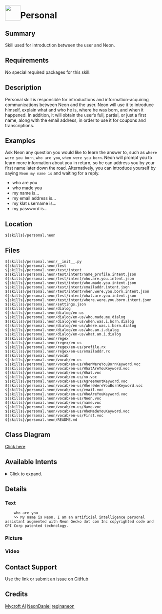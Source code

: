 # <img src='https://0000.us/klatchat/app/files/neon_images/icons/neon_skill.png' card_color="#FF8600" width="50" style="vertical-align:bottom">Personal

## Summary

Skill used for introduction between the user and Neon.

## Requirements

No special required packages for this skill.

## Description

Personal skill is responsible for introductions and information-acquiring communications between Neon and the user. Neon will use it to introduce himself, explain what and who he is, where he was born, and when it happened. In addition, it will obtain the user’s full, partial, or just a first name, along with the email address, in order to use it for coupons and transcriptions.

## Examples

Ask Neon any question you would like to learn the answer to, such as `where were you born`, `who are you`, `when were you born`. Neon will prompt you to learn more information about you in return, so he can address you by your first name later down the road. Alternatively, you can introduce yourself by saying `Neon my name is` and waiting for a reply.
- who are you
- who made you
- my name is...
- my email address is...
- my klat username is...
- my password is...

## Location

    ${skills}/personal.neon

## Files

    ${skills}/personal.neon/__init__.py  
    ${skills}/personal.neon/test  
    ${skills}/personal.neon/test/intent  
    ${skills}/personal.neon/test/intent/name_profile.intent.json  
    ${skills}/personal.neon/test/intent/who.are.you.intent.json  
    ${skills}/personal.neon/test/intent/who.made.you.intent.json  
    ${skills}/personal.neon/test/intent/emailaddr.intent.json  
    ${skills}/personal.neon/test/intent/when.were.you.born.intent.json  
    ${skills}/personal.neon/test/intent/what.are.you.intent.json  
    ${skills}/personal.neon/test/intent/where.were.you.born.intent.json  
    ${skills}/personal.neon/settings.json  
    ${skills}/personal.neon/dialog  
    ${skills}/personal.neon/dialog/en-us  
    ${skills}/personal.neon/dialog/en-us/who.made.me.dialog  
    ${skills}/personal.neon/dialog/en-us/when.was.i.born.dialog  
    ${skills}/personal.neon/dialog/en-us/where.was.i.born.dialog  
    ${skills}/personal.neon/dialog/en-us/who.am.i.dialog  
    ${skills}/personal.neon/dialog/en-us/what.am.i.dialog  
    ${skills}/personal.neon/regex  
    ${skills}/personal.neon/regex/en-us  
    ${skills}/personal.neon/regex/en-us/profile.rx  
    ${skills}/personal.neon/regex/en-us/emailaddr.rx  
    ${skills}/personal.neon/vocab  
    ${skills}/personal.neon/vocab/en-us  
    ${skills}/personal.neon/vocab/en-us/WhenWereYouBornKeyword.voc  
    ${skills}/personal.neon/vocab/en-us/WhatAreYouKeyword.voc  
    ${skills}/personal.neon/vocab/en-us/What.voc  
    ${skills}/personal.neon/vocab/en-us/no.voc  
    ${skills}/personal.neon/vocab/en-us/AgreementKeyword.voc  
    ${skills}/personal.neon/vocab/en-us/WhereWereYouBornKeyword.voc  
    ${skills}/personal.neon/vocab/en-us/email.voc  
    ${skills}/personal.neon/vocab/en-us/WhoAreYouKeyword.voc  
    ${skills}/personal.neon/vocab/en-us/Neon.voc  
    ${skills}/personal.neon/vocab/en-us/name.voc  
    ${skills}/personal.neon/vocab/en-us/Name.voc  
    ${skills}/personal.neon/vocab/en-us/WhoMadeYouKeyword.voc  
    ${skills}/personal.neon/vocab/en-us/First.voc  
    ${skills}/personal.neon/README.md

  

## Class Diagram

[Click here](https://0000.us/klatchat/app/files/neon_images/class_diagrams/personal.png)

## Available Intents
<details>
<summary>Click to expand.</summary>
<br>

### WhenWereYouBornKeyword.voc  

    when were you born  
    when were you created
      
### WhatAreYouKeyword.voc 
 
    what are you  
    what is neon  
      
### What.voc  
    what is my  
    tell me my 
     
### no.voc  
    no it is  not  
    no  
    incorrect  
    try again  
    
### AgreementKeyword.voc  
    yes  
    sure  
    proceed  
    continue  
    begin  
    start  
    go ahead  
    go  
    lets do it  
    do it  
    of course  
    actually do  
    do  
    i did  
    changed  
    changed my mind  
      
### WhereWereYouBornKeyword.voc  
    where were you born  
    where were you created  
      
### email.voc  
    email address  
    
### WhoAreYouKeyword.voc  
    who are you  
    what is your name  
      
### Neon.voc  
    neon  
    leon  
    nyan  
    
### name.voc  
    My name is  
    
### Name.voc  
    name  
    
### WhoMadeYouKeyword.voc  
    who made you  
    who were you made by  
    who created you  
    who built you  
      
### First.voc  
    first  
    second  
    last  
    middle  
    full

</details>

## Details

### Text

        who are you
        >> My name is Neon. I am an artificial intelligence personal assistant augmented with Neon Gecko dot com Inc copyrighted code and CPI Corp patented technology.

### Picture

### Video

  

## Contact Support

Use the [link](https://neongecko.com/ContactUs) or [submit an issue on GitHub](https://help.github.com/en/articles/creating-an-issue)

## Credits
[Mycroft AI](https://github.com/MycroftAI)
[NeonDaniel](https://github.com/NeonDaniel)
[reginaneon](https://github.com/reginaneon)
